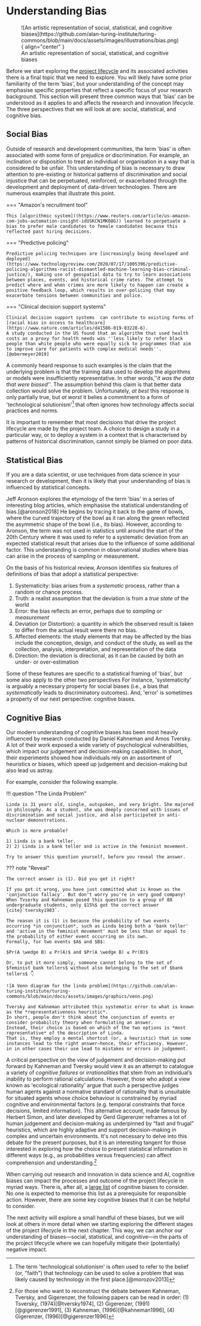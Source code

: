 # Understanding Bias

<figure markdown>
  ![An artistic representation of social, statistical, and cognitive biases](https://github.com/alan-turing-institute/turing-commons/blob/main/docs/assets/images/illustrations/bias.png){ align="center" }
  <figcaption>An artistic representation of social, statistical, and cognitive biases</figcaption>
</figure>

Before we start exploring the [project lifecycle](../chapter3/index.md) and its associated activities there is a final topic that we need to explore.
You will likely have some prior familiarity of the term 'bias', but your understanding of the concept may emphasise specific properties that reflect a specific focus of your research background.
This section will present three common ways that 'bias' can be understood as it applies to and affects the research and innovation lifecycle.
The three perspectives that we will look at are: social, statistical, and cognitive bias.

## Social Bias

Outside of research and development communities, the term 'bias' is often associated with some form of prejudice or discrimination.
For example, an inclination or disposition to treat an individual or organisation in a way that is considered to be unfair.
This understanding of bias is necessary to draw attention to pre-existing or historical patterns of discrimination and social injustice that can be perpetuated, reinforced, or exacerbated through the development and deployment of data-driven technologies.
There are numerous examples that illustrate this point.

=== "Amazon's recruitment tool"

    This [algorithmic system]((https://www.reuters.com/article/us-amazon-com-jobs-automation-insight-idUSKCN1MK08G)) learned to perpetuate a bias to prefer male candidates to female candidates because this reflected past hiring decisions.

=== "Predictive policing"

    Predictive policing techniques are [increasingly being developed and deployed](https://www.technologyreview.com/2020/07/17/1005396/predictive-policing-algorithms-racist-dismantled-machine-learning-bias-criminal-justice/), making use of geospatial data to try to learn associations between places, events, and historical crime rates. The attempt to predict where and when crimes are more likely to happen can create a positive feedback loop, which results in over-policing that may exacerbate tensions between communities and police.

=== "Clinical decision support systems"

    Clinical decision support systems  can contribute to existing forms of [racial bias in access to healthcare](https://www.nature.com/articles/d41586-019-03228-6).
    A study conducted in the US found that an algorithm that used health costs as a proxy for health needs was ''less likely to refer black people than white people who were equally sick to programmes that aim to improve care for patients with complex medical needs''.[@obermeyer2019]

A commonly heard response to such examples is the claim that the underlying problem is that the training data used to develop the algorithms or models were insufficiently representative.
In other words,''*it was the data that were biased*''.
The assumption behind this claim is that better data collection would solve the problem.
Unfortunately, *at best* this response is only partially true, but *at worst* it belies a commitment to a form of 'technological solutionism'[^solutionism] that often ignores how technology affects social practices and norms.

It is important to remember that most decisions that drive the project lifecycle are made by the project team.
A choice to design a study in a particular way, or to deploy a system in a context that is characterised by patterns of historical discrimination, cannot simply be blamed on poor data.

[^solutionism]: The term 'technological solutionism' is often used to refer to the belief (or, "faith") that technology can be used to solve a problem that was likely caused by technology in the first place.[@morozov2013]

## Statistical Bias

If you are a data scientist, or use techniques from data science in your research or development, then it is likely that your understanding of bias is influenced by statistical concepts.

Jeff Aronson explores the etymology of the term 'bias' in a series of interesting blog articles, which emphasise the statistical understanding of bias.[@aronson2018]
He begins by tracing it back to the game of bowls, where the curved trajectory of the bowl as it ran along the green reflected the asymmetric shape of the bowl (i.e., its bias).
However, according to Aronson, the term was not used in statistics until around the start of the 20th Century where it was used to refer to a systematic deviation from an expected statistical result that arises due to the influence of some additional factor.
This understanding is common in observational studies where bias can arise in the process of sampling or measurement.

On the basis of his historical review, Aronson identifies six features of definitions of bias that adopt a statistical perspective:

1. Systematicity: bias arises from a *systematic* process, rather than a random or chance process.
2. Truth: a realist assumption that the deviation is from a *true state* of the world
3. Error: the bias reflects an error, perhaps due to *sampling or measurement*
4. Deviation (or Distortion): a quantity in which the observed result is taken to differ from the actual result were there no bias.
5. Affected elements: the study elements that may be affected by the bias include the conception, design, and conduct of the study, as well as the collection, analysis, interpretation, and representation of the data
6. Direction: the deviation is directional, as it can be caused by both an under- or over-estimation

Some of these features are specific to a statistical framing of 'bias', but some also apply to the other two perspectives
For instance, 'systematicity' is arguably a necessary property for social biases (i.e., a bias that *systematically* leads to discriminatory outcomes).
And, 'error' is sometimes a property of our next perspective: cognitive biases.

## Cognitive Bias

Our modern understanding of cognitive biases has been most heavily influenced by research conducted by Daniel Kahneman and Amos Tversky.
A lot of their work exposed a wide variety of psychological vulnerabilities, which impact our judgement and decision-making capabilities.
In short, their experiments showed how individuals rely on an assortment of heuristics or biases, which speed up judgement and decision-making but also lead us astray.

For example, consider the following example.

!!! question "The Linda Problem"

    Linda is 31 years old, single, outspoken, and very bright. She majored in philosophy. As a student, she was deeply concerned with issues of discrimination and social justice, and also participated in anti-nuclear demonstrations.
    
    Which is more probable?
    
    1) Linda is a bank teller.
    2) 2) Linda is a bank teller and is active in the feminist movement.

    Try to answer this question yourself, before you reveal the answer.

??? note "Reveal"

    The correct answer is (1). Did you get it right?

    If you got it wrong, you have just committed what is known as the 'conjunction fallacy'. But don't worry you're in very good company!
    When Tvserky and Kahneman posed this question to a group of 88 undergraduate students, only $15%$ got the correct answer {cite}`tversky1983`. 
    
    The reason it is (1) is because the probability of two events occurring *in conjunction*, such as Linda being both a 'bank teller' and 'active in the feminist movement' must be less than or equal to the probability of either event occurring on its own. 
    Formally, for two events $A$ and $B$:
    
    $Pr(A \wedge B) ≤ Pr(A)$ and $Pr(A \wedge B) ≤ Pr(B)$
    
    Or, to put it more simply, someone cannot belong to the set of $feminist bank tellers$ without also belonging to the set of $bank tellers$ 👇
    
    ![A Venn diagram for the linda problem](https://github.com/alan-turing-institute/turing-commons/blob/main/docs/assets/images/graphics/venn.png)
    
    Tversky and Kahneman attributed this systematic error to what is known as the *representativeness heuristic*. 
    In short, people don't think about the conjunction of events or consider probability theory when formulating an answer.
    Instead, their choice is based on which of the two options is *most representative* of the description of Linda. 
    That is, they employ a mental shortcut (or, a heuristic) that in some instances lead to the right answer—hence, their efficiency. However, in in other cases their use lead to mistakes or errors in judgement.

A critical perspective on the view of judgement and decision-making put forward by Kahneman and Tversky would view it as an attempt to catalogue a variety of *cognitive failures* or *irrationalities* that stem from an individual’s inability to perform rational calculations.
However, those who adopt a view known as 'ecological rationality' argue that such a perspective judges human agents against a normative standard of rationality that is unsuitable for situated agents whose choice behaviour is constrained by myriad cognitive and environmental factors (e.g. temporal constraints that force decisions, limited information).
This alternative account, made famous by Herbert Simon, and later developed by Gerd Gigerenzer reframes a lot of human judgement and decision-making as underpinned by “fast and frugal” heuristics, which are highly adaptive and support decision-making in complex and uncertain environments.
It's not necessary to delve into this debate for the present purposes, but it is an interesting tangent for those interested in exploring how the choice to present statistical information in different ways (e.g., as probabilities versus frequencies) can affect comprehension and understanding.[^debate]

[^debate]: For those who want to reconstruct the debate between Kahneman, Tversky, and Gigerenzer, the following papers can be read in order: (1) Tsversky, (1974)[@tversky1974], (2) Gigerenzer, (1991)[@gigerenzer1991], (3) Kahneman, (1996)[@kahneman1996], (4) Gigerenzer, (1996)[@gigerenzer1996]

When carrying out research and innovation in data science and AI, cognitive biases can impact the processes and outcome of the project lifecycle in myriad ways.
There is, after all, a [large list](https://en.wikipedia.org/wiki/List_of_cognitive_biases) of cognitive biases to consider.
No one is expected to memorise this list as a prerequisite for responsible action.
However, there are some key cognitive biases that it can be helpful to consider.

The next activity will explore a small handful of these biases, but we will look at others in more detail when we starting exploring the different stages of the project lifecycle in the next chapter.
This way, we can anchor our understanding of biases—social, statistical, and cognitive—in the parts of the project lifecycle where we can hopefully mitigate their (potentially) negative impact.
